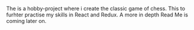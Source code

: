 The is a hobby-project where i create the classic game of chess. This to furhter practise my skills in React and Redux. 
A more in depth Read Me is coming later on.